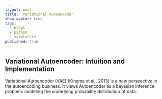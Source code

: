 ```yaml
---
layout: post
title:  Variational Autoencoder
show-avatar: true
tags:
  - blogs
  - python
  - matplotlib
published: true
---
```



##  Variational Autoencoder: Intuition and Implementation

Variational Autoencoder (VAE) (Kingma et al., 2013) is a new perspective in the autoencoding business. 
It views Autoencoder as a bayesian inference problem: modeling the underlying probability distribution of data.
